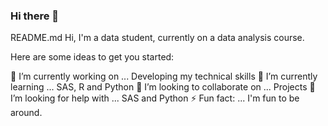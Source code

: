 ### Hi there 👋

README.md Hi, I'm a data student, currently on a data analysis course.

Here are some ideas to get you started:

🔭 I’m currently working on ... Developing my technical skills
🌱 I’m currently learning ... SAS, R and Python 
👯 I’m looking to collaborate on ... Projects
🤔 I’m looking for help with ... SAS and Python
⚡ Fun fact: ... I'm fun to be around. 

